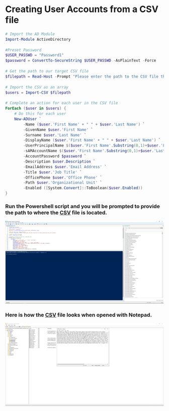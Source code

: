 <h1>Creating User Accounts from a CSV file</h1>

```Powershell
# Import the AD Module
Import-Module ActiveDirectory

#Preset Password
$USER_PASSWD = "Password1"
$password = ConvertTo-SecureString $USER_PASSWD -AsPlainText -Force

# Get the path to our target CSV file
$filepath = Read-Host -Prompt "Please enter the path to the CSV file that contains the new user accounts"

# Import the CSV as an array
$users = Import-CSV $filepath

# Complete an action for each user in the CSV file
ForEach ($user in $users) {
    # Do this for each user
    New-ADUser `
        -Name ($user.'First Name' + " " + $user.'Last Name') `
        -GivenName $user.'First Name' `
        -Surname $user.'Last Name' `
        -DisplayName ($user.'First Name' + " " + $user.'Last Name') `
        -UserPrincipalName $($user.'First Name'.Substring(0,1)+$user.'Last Name').ToLower() `
        -sAMAccountName $($user.'First Name'.Substring(0,1)+$user.'Last Name').ToLower() `
        -AccountPassword $password `
        -Description $user.Description `
        -EmailAddress $user.'Email Address' `
        -Title $user.'Job Title' `
        -OfficePhone $user.'Office Phone' `
        -Path $user.'Organizational Unit' `
        -Enabled ([System.Convert]::ToBoolean($user.Enabled))
}
```
### Run the Powershell script and you will be prompted to provide the path to where the [CSV](https://github.com/whuynhit/ActiveDirectory/blob/main/How%20to%20use%20Powershell%20with%20Active%20Directory/Creating%20User%20Accounts%20from%20a%20CSV%20File/sub/NewUsers.csv) file is located.
![csv](https://github.com/whuynhit/ActiveDirectory/blob/main/How%20to%20use%20Powershell%20with%20Active%20Directory/Creating%20User%20Accounts%20from%20a%20CSV%20File/sub/1.png)

### Here is how the [CSV](https://github.com/whuynhit/ActiveDirectory/blob/main/How%20to%20use%20Powershell%20with%20Active%20Directory/Creating%20User%20Accounts%20from%20a%20CSV%20File/sub/NewUsers.csv) file looks when opened with Notepad.
![csv](https://github.com/whuynhit/ActiveDirectory/blob/main/How%20to%20use%20Powershell%20with%20Active%20Directory/Creating%20User%20Accounts%20from%20a%20CSV%20File/sub/2.png)
